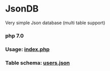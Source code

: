# JsonDB
Very simple Json database (multi table support)

### php 7.0
### Usage: [index.php](index.php)
### Table schema: [users.json](db/users.json)
